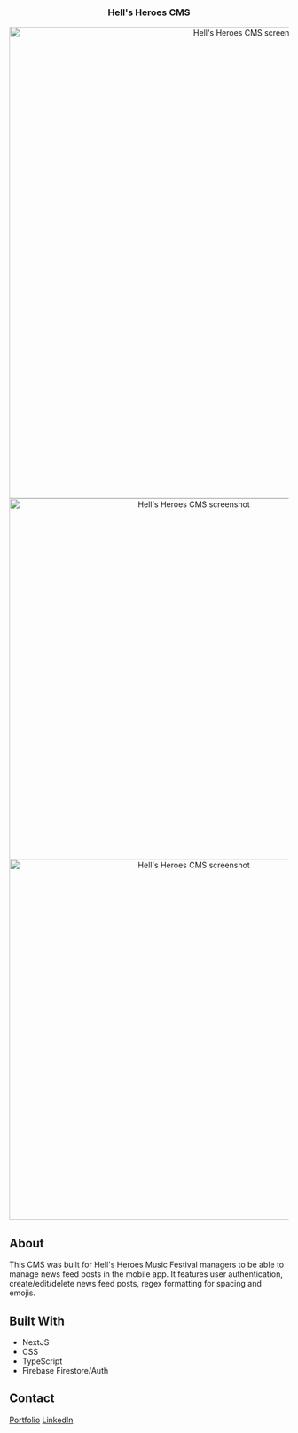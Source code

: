 <div align="center">

### Hell's Heroes CMS
<img width="850" alt="Hell's Heroes CMS screenshot" src="https://github.com/user-attachments/assets/810ca272-a0a7-4243-a5f9-990f620094f4" />
<img height="650" alt="Hell's Heroes CMS screenshot" src="https://github.com/user-attachments/assets/55d5c505-a535-4208-857a-27df6967ba17" />
<img height="650" alt="Hell's Heroes CMS screenshot" src="https://github.com/user-attachments/assets/ba87b21e-9224-477d-b20d-9f557ed48ede" />
</div>

## About
This CMS was built for Hell's Heroes Music Festival managers to be able to manage news feed posts in the mobile app. It features user authentication, create/edit/delete news feed posts, regex formatting for spacing and emojis. 

## Built With

* NextJS
* CSS
* TypeScript
* Firebase Firestore/Auth

## Contact

[Portfolio](https://jcadev.vercel.app/) 
[LinkedIn](https://www.linkedin.com/in/jon-deichmann/)
